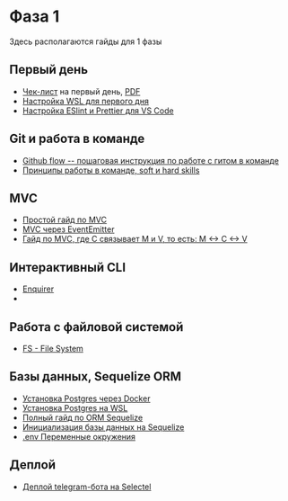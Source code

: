 # Фаза 1

Здесь располагаются гайды для 1 фазы

## Первый день

- [Чек-лист](./first-day.md) на первый день, [PDF](./first-day/first-day.pdf)
- [Настройка WSL для первого дня](./install/wsl-install.md)
- [Настройка ESlint и Prettier для VS Code](./install/eslint-prettier-settings.md)

## Git и работа в команде

- [Github flow -- пошаговая инструкция по работе с гитом в команде](./github-flow.md)
- [Принципы работы в команде, soft и hard skills](./teamwork.md)

## MVC

- [Простой гайд по MVC](./mvc/mvc-simple.md)
- [MVC через EventEmitter](./mvc/event-emitter/MVC-guide.md)
- [Гайд по MVC, где C связывает M и V, то есть: M <-> C <-> V](./mvc/fat-controller/MVC-guide.md)

## Интерактивный CLI

- [Enquirer](./enquirer.md)
- 
## Работа с файловой системой

- [FS - File System](./fs.md)

## Базы данных, Sequelize ORM

- [Установка Postgres через Docker](./install/docker-postgres-install.md)
- [Установка Postgres на WSL](./install/postgres-wsl-install.md)
- [Полный гайд по ORM Sequelize](./sequelize/full-sequelize-guide.md)
- [Инициализация базы данных на Sequelize](./sequelize/sequelize-initialization.md)
- [.env Переменные окружения](./sequelize/env.md)

## Деплой

- [Деплой telegram-бота на Selectel](./tg-bot-selectel-portainer.md)
